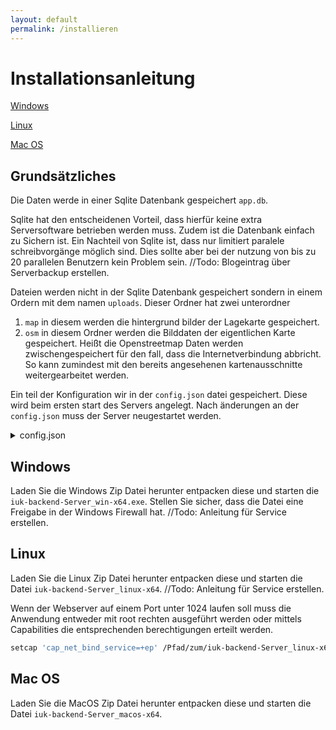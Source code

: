 ```yaml
---
layout: default
permalink: /installieren
---
```

# Installationsanleitung
[Windows](#windows) 

[Linux](#linux)

[Mac OS](#mac-os)

## Grundsätzliches

Die Daten werde in einer Sqlite Datenbank gespeichert `app.db`. 

Sqlite hat den entscheidenen Vorteil, dass hierfür keine extra Serversoftware betrieben werden muss. Zudem ist die Datenbank einfach zu Sichern ist. Ein Nachteil von Sqlite ist, dass nur limitiert paralele schreibvorgänge möglich sind. Dies sollte aber bei der nutzung von bis zu 20 parallelen Benutzern kein Problem sein.
//Todo: Blogeintrag über Serverbackup erstellen.

Dateien werden nicht in der Sqlite Datenbank gespeichert sondern in einem Ordern mit dem namen `uploads`. Dieser Ordner hat zwei unterordner 
1. `map` in diesem werden die hintergrund bilder der Lagekarte gespeichert.
2. `osm` in diesem Ordner werden die Bilddaten der eigentlichen Karte gespeichert. Heißt die Openstreetmap Daten werden zwischengespeichert für den fall, dass die Internetverbindung abbricht. So kann zumindest mit den bereits angesehenen kartenausschnitte weitergearbeitet werden.

Ein teil der Konfiguration wir in der `config.json` datei gespeichert. Diese wird beim ersten start des Servers angelegt. Nach änderungen an der `config.json` muss der Server neugestartet werden.



<details>
    <summary>config.json</summary>
    <pre><code>{
    "port": 3000, //Port für den Webserver
    "tetraAuthKey": "123456789", //Key zum Authentifizieren der tetraClients
    "osmCacheMaxAge": "604800", //Maximales alter (in sekunden) für die gespeicherten OSM tiles
    "tetra": {
        "save_detected_optas":1, //Erstellt ein neue Objekte wenn der absender nicht bekannt ist
        "save_unknown_calls":1, //Speichert Rufinformationen von unbekannten absendern
        "save_unknown_lips":1, //Speichert LIPs von unbekannten absendern
        "save_unknown_statuses":1, // Speichert Statuse von unbekannten absendern
        "save_unknown_mails":1, //Speichert SDS Nachrichten von unbekannten absendern
        "storage_duration_calls":90, //Löscht Rufinformationen nach x Tagen
        "storage_duration_lips":999, //Löscht LIPS nach x Tagen
        "storage_duration_statuses":999, //Löscht Status Nachrichten nach x Tagen
        "storage_duration_mails":999 //Löscht SDS Nachrichten nach x Tagen
    },
    "pushover":{
        "user": "",
        "token": ""
    }
}</code></pre>
</details>



## Windows

Laden Sie die Windows Zip Datei herunter entpacken diese und starten die `iuk-backend-Server_win-x64.exe`.
Stellen Sie sicher, dass die Datei eine Freigabe in der Windows Firewall hat.
//Todo: Anleitung für Service erstellen.


## Linux
Laden Sie die Linux Zip Datei herunter entpacken diese und starten die Datei `iuk-backend-Server_linux-x64`.
//Todo: Anleitung für Service erstellen.

Wenn der Webserver auf einem Port unter 1024 laufen soll muss die Anwendung entweder mit root rechten ausgeführt werden oder mittels Capabilities die entsprechenden berechtigungen erteilt werden.
```bash
setcap 'cap_net_bind_service=+ep' /Pfad/zum/iuk-backend-Server_linux-x64
```
## Mac OS
Laden Sie die MacOS Zip Datei herunter entpacken diese und starten die Datei `iuk-backend-Server_macos-x64`.


